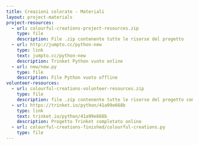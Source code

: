 ```yaml
---
title: Creazioni colorate - Materiali
layout: project-materials
project-resources:     
  - url: colourful-creations-project-resources.zip
    type: file
    description: File .zip contenente tutte le risorse del progetto
  - url: http://jumpto.cc/python-new
    type: link
    text: jumpto.cc/python-new
    description: Trinket Python vuoto online
  - url: new/new.py
    type: file
    description: File Python vuoto offline
volunteer-resources:
  - url: colourful-creations-volunteer-resources.zip
    type: file
    description: file .zip contenente tutte le risorse del progetto completato
  - url: https://trinket.io/python/41a99e668b
    type: link
    text: trinket.io/python/41a99e668b
    description: Progetto Trinket completato online
  - url: colourful-creations-finished/colourful-creations.py
    type: file
---
```

